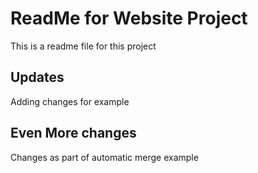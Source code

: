 # ReadMe for Website Project

This is a readme file for this project

## Updates

Adding changes for example

## Even More changes

Changes as part of automatic merge example